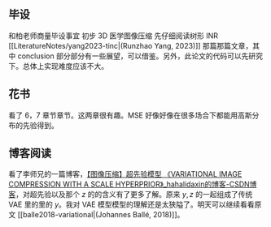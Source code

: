 

## 毕设
和柏老师商量毕设事宜
初步 3D 医学图像压缩
先仔细阅读树形 INR [[LiteratureNotes/yang2023-tinc|(Runzhao Yang, 2023)]] 那篇那篇文章，其中 conclusion 部分部分有一些展望，可以借鉴。另外，此论文的代码可以先研究下。总体上实现难度应该不大。
## 花书
看了 6，7 章节章节。这两章很有趣。MSE 好像好像在很多场合下都能用高斯分布的先验得到。

## 博客阅读

看了李师兄的一篇博客，[【图像压缩】超先验模型 《VARIATIONAL IMAGE COMPRESSION WITH A SCALE HYPERPRIOR》\_hahalidaxin的博客-CSDN博客](https://blog.csdn.net/hahalidaxin/article/details/117631525?spm=1001.2014.3001.5501)，对超先验以及那个 $z$ 的的含义有了更多了解。原来 $y,z$ 的一起组成了传统 VAE 里的里的 $y$。我对 VAE 模型模型的理解还是太狭隘了。明天可以继续看看原文 [[balle2018-variational|(Johannes Ballé, 2018)]]。
